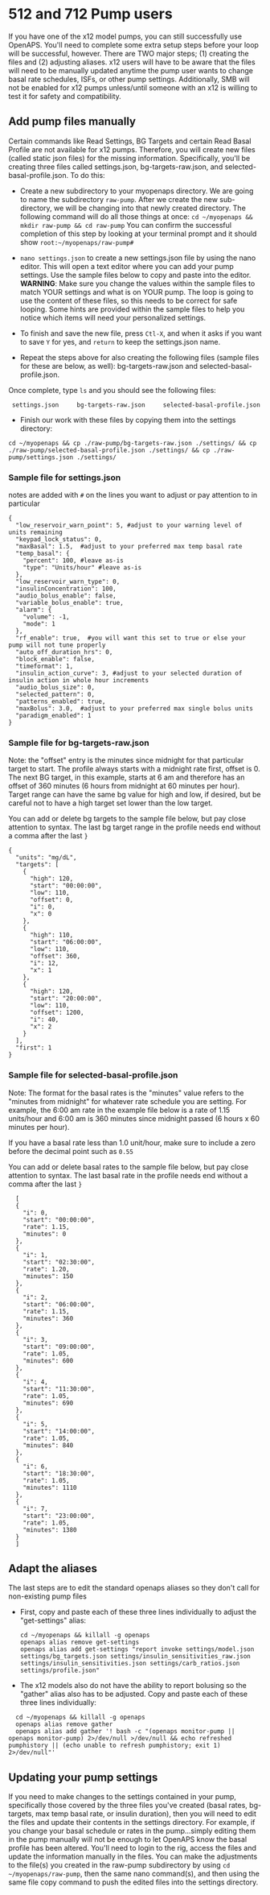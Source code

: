# 512 and 712 Pump users

If you have one of the x12 model pumps, you can still successfully use OpenAPS.  You'll need to complete some extra setup steps before your loop will be successful, however. There are TWO major steps; (1) creating the files and (2) adjusting aliases.  x12 users will have to be aware that the files will need to be manually updated anytime the pump user wants to change basal rate schedules, ISFs, or other pump settings.  Additionally, SMB will not be enabled for x12 pumps unless/until someone with an x12 is willing to test it for safety and compatibility.

## Add pump files manually

Certain commands like Read Settings, BG Targets and certain Read Basal Profile are not available for x12 pumps.  Therefore, you will create new files (called static json files) for the missing information.  Specifically, you'll be creating three files called settings.json, bg-targets-raw.json, and selected-basal-profile.json.  To do this:
  
* Create a new subdirectory to your myopenaps directory.  We are going to name the subdirectory `raw-pump`.  After we create the new sub-directory, we will be changing into that newly created directory.  The following command will do all those things at once: `cd ~/myopenaps && mkdir raw-pump && cd raw-pump`  You can confirm the successful completion of this step by looking at your terminal prompt and it should show `root:~/myopenaps/raw-pump#`

* `nano settings.json` to create a new settings.json file by using the nano editor. This will open a text editor where you can add your pump settings.  Use the sample files below to copy and paste into the editor.  **WARNING**: Make sure you change the values within the sample files to match YOUR settings and what is on YOUR pump. The loop is going to use the content of these files, so this needs to be correct for safe looping.  Some hints are provided within the sample files to help you notice which items will need your personalized settings.

 * To finish and save the new file, press `Ctl-X`, and when it asks if you want to save `Y` for yes, and `return` to keep the settings.json name.
 
 * Repeat the steps above for also creating the following files (sample files for these are below, as well): bg-targets-raw.json and selected-basal-profile.json.
 
Once complete, type `ls` and you should see the following files:

```
 settings.json     bg-targets-raw.json     selected-basal-profile.json
```

* Finish our work with these files by copying them into the settings directory:

`cd ~/myopenaps && cp ./raw-pump/bg-targets-raw.json ./settings/ && cp ./raw-pump/selected-basal-profile.json ./settings/ && cp ./raw-pump/settings.json ./settings/`


### Sample file for settings.json

notes are added with `#` on the lines you want to adjust or pay attention to in particular

```
{
  "low_reservoir_warn_point": 5, #adjust to your warning level of units remaining
  "keypad_lock_status": 0, 
  "maxBasal": 1.5,  #adjust to your preferred max temp basal rate
  "temp_basal": {
    "percent": 100, #leave as-is
    "type": "Units/hour" #leave as-is
  }, 
  "low_reservoir_warn_type": 0, 
  "insulinConcentration": 100, 
  "audio_bolus_enable": false, 
  "variable_bolus_enable": true, 
  "alarm": {
    "volume": -1, 
    "mode": 1
  }, 
  "rf_enable": true,  #you will want this set to true or else your pump will not tune properly 
  "auto_off_duration_hrs": 0, 
  "block_enable": false, 
  "timeformat": 1, 
  "insulin_action_curve": 3, #adjust to your selected duration of insulin action in whole hour increments
  "audio_bolus_size": 0, 
  "selected_pattern": 0, 
  "patterns_enabled": true, 
  "maxBolus": 3.0,  #adjust to your preferred max single bolus units
  "paradigm_enabled": 1
}
```

### Sample file for bg-targets-raw.json

Note: the "offset" entry is the minutes since midnight for that particular target to start.  The profile always starts with a midnight rate first, offset is 0.  The next BG target, in this example, starts at 6 am and therefore has an offset of 360 minutes (6 hours from midnight at 60 minutes per hour).  Target range can have the same bg value for high and low, if desired, but be careful not to have a high target set lower than the low target.

You can add or delete bg targets to the sample file below, but pay close attention to syntax.  The last bg target range in the profile needs end without a comma after the last `}`

```
{
  "units": "mg/dL", 
  "targets": [
    {
      "high": 120, 
      "start": "00:00:00", 
      "low": 110, 
      "offset": 0, 
      "i": 0, 
      "x": 0
    }, 
    {
      "high": 110, 
      "start": "06:00:00", 
      "low": 110, 
      "offset": 360, 
      "i": 12, 
      "x": 1
    }, 
    {
      "high": 120, 
      "start": "20:00:00", 
      "low": 110, 
      "offset": 1200, 
      "i": 40, 
      "x": 2
    }
  ], 
  "first": 1
}
```

### Sample file for selected-basal-profile.json

Note:  The format for the basal rates is the "minutes" value refers to the "minutes from midnight" for whatever rate schedule you are setting.  For example, the 6:00 am rate in the example file below is a rate of 1.15 units/hour and 6:00 am is 360 minutes since midnight passed (6 hours x 60 minutes per hour).  

If you have a basal rate less than 1.0 unit/hour, make sure to include a zero before the decimal point such as `0.55`

You can add or delete basal rates to the sample file below, but pay close attention to syntax.  The last basal rate in the profile needs end without a comma after the last `}`

```
  [
  {
    "i": 0,
    "start": "00:00:00",
    "rate": 1.15,
    "minutes": 0
  },
  {
    "i": 1,
    "start": "02:30:00",
    "rate": 1.20,
    "minutes": 150
  },
  {
    "i": 2,
    "start": "06:00:00",
    "rate": 1.15,
    "minutes": 360
  },
  {
    "i": 3,
    "start": "09:00:00",
    "rate": 1.05,
    "minutes": 600
  },
  {
    "i": 4,
    "start": "11:30:00",
    "rate": 1.05,
    "minutes": 690
  },
  {
    "i": 5,
    "start": "14:00:00",
    "rate": 1.05,
    "minutes": 840
  },
  {
    "i": 6,
    "start": "18:30:00",
    "rate": 1.05,
    "minutes": 1110
  },
  {
    "i": 7,
    "start": "23:00:00",
    "rate": 1.05,
    "minutes": 1380
  }
  ]
```

## Adapt the aliases 

The last steps are to edit the standard openaps aliases so they don't call for non-existing pump files

* First, copy and paste each of these three lines individually to adjust the "get-settings" alias:
  
  ```
  cd ~/myopenaps && killall -g openaps
  openaps alias remove get-settings
  openaps alias add get-settings "report invoke settings/model.json settings/bg_targets.json settings/insulin_sensitivities_raw.json settings/insulin_sensitivities.json settings/carb_ratios.json settings/profile.json"
  ```
  
* The x12 models also do not have the ability to report bolusing so the "gather" alias also has to be adjusted. Copy and paste each of these three lines individually:
```
  cd ~/myopenaps && killall -g openaps
  openaps alias remove gather
  openaps alias add gather '! bash -c "(openaps monitor-pump || openaps monitor-pump) 2>/dev/null >/dev/null && echo refreshed    pumphistory || (echo unable to refresh pumphistory; exit 1) 2>/dev/null"'
```

## Updating your pump settings

If you need to make changes to the settings contained in your pump, specifically those covered by the three files you've created (basal rates, bg-targets, max temp basal rate, or insulin duration), then you will need to edit the files and update their contents in the settings directory.  For example, if you change your basal schedule or rates in the pump...simply editing them in the pump manually will not be enough to let OpenAPS know the basal profile has been altered.  You'll need to login to the rig, access the files and update the information manually in the files.  You can make the adjustments to the file(s) you created in the raw-pump subdirectory by using `cd ~/myopenaps/raw-pump`, then the same nano command(s), and then using the same file copy command to push the edited files into the settings directory.

